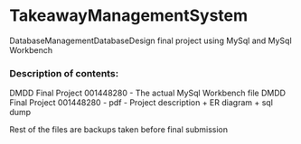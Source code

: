 # TakeawayManagementSystem
DatabaseManagementDatabaseDesign final project using MySql and MySql Workbench

### Description of contents:

DMDD Final Project 001448280 - The actual MySql Workbench file
DMDD Final Project 001448280 - pdf - Project description + ER diagram + sql dump

Rest of the files are backups taken before final submission

